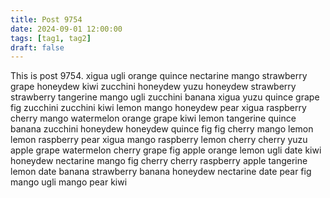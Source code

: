 ```yaml
---
title: Post 9754
date: 2024-09-01 12:00:00
tags: [tag1, tag2]
draft: false
---
```

This is post 9754.
xigua
ugli
orange
quince
nectarine
mango
strawberry
grape
honeydew
kiwi
zucchini
honeydew
yuzu
honeydew
strawberry
strawberry
tangerine
mango
ugli
zucchini
banana
xigua
yuzu
quince
grape
fig
zucchini
zucchini
kiwi
lemon
mango
honeydew
pear
xigua
raspberry
cherry
mango
watermelon
orange
grape
kiwi
lemon
tangerine
quince
banana
zucchini
honeydew
honeydew
quince
fig
fig
cherry
mango
lemon
lemon
raspberry
pear
xigua
mango
raspberry
lemon
cherry
cherry
yuzu
apple
grape
watermelon
cherry
grape
fig
apple
orange
lemon
ugli
date
kiwi
honeydew
nectarine
mango
fig
cherry
cherry
raspberry
apple
tangerine
lemon
date
banana
strawberry
banana
honeydew
nectarine
date
pear
fig
mango
ugli
mango
pear
kiwi
